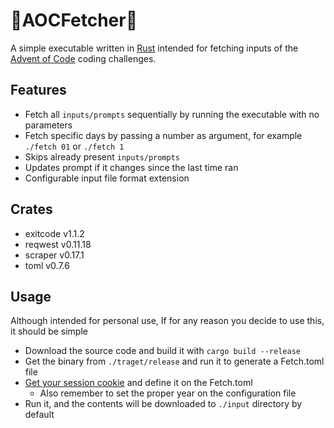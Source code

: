 # 🎄AOCFetcher🦀
A simple executable written in [Rust](https://www.rust-lang.org/en-US/tools/install) intended for fetching inputs of the [Advent of Code](https://adventofcode.com/) coding challenges.

## Features
- Fetch all `inputs/prompts` sequentially by running the executable with no parameters
- Fetch specific days by passing a number as argument, for example `./fetch 01` or `./fetch 1`
- Skips already present `inputs/prompts`
- Updates prompt if it changes since the last time ran
- Configurable input file format extension

## Crates
* exitcode v1.1.2
* reqwest v0.11.18
* scraper v0.17.1
* toml v0.7.6

## Usage
Although intended for personal use, If for any reason you decide to use this, it should be simple
* Download the source code and build it with `cargo build --release`
* Get the binary from `./traget/release` and run it to generate a Fetch.toml file
* [Get your session cookie](https://github.com/wimglenn/advent-of-code-wim/issues/1) and define it on the Fetch.toml
  * Also remember to set the proper year on the configuration file
* Run it, and the contents will be downloaded to `./input` directory by default
